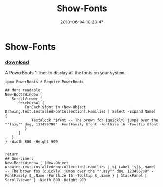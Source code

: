 ﻿---
pid:            1898
poster:         Joel Bennett
title:          Show-Fonts
date:           2010-06-04 10:20:47
format:         posh
parent:         0
parent:         0

---

# Show-Fonts

### [download](1898.ps1)

A PowerBoots 1-liner to display all the fonts on your system.

```posh
ipmo PowerBoots # Require PowerBoots

## More readable:
New-BootsWindow { 
   ScrollViewer { 
      StackPanel { 
         ForEach($font in (New-Object Drawing.Text.InstalledFontCollection).Families | Select -Expand Name) {
            TextBlock "$font -- The brown fox (quickly) jumps over the ""lazy"" dog, 123456789" -FontFamily $font -FontSize 16 -Tooltip $font
         }
      }
   }
} -Width 800 -Height 900


return
## One-liner:
New-BootsWindow { (New-Object Drawing.Text.InstalledFontCollection).Families | %{ Label "$($_.Name) -- The brown fox (quickly) jumps over the ""lazy"" dog, 123456789" -FontFamily $_.Name -FontSize 16 -Tooltip $_.Name } | StackPanel | ScrollViewer } -Width 800 -Height 900
```
